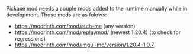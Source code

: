 Pickaxe mod needs a couple mods added to the runtime manually while in development. Those mods are as folows:

- https://modrinth.com/mod/auth-me (any version)
- https://modrinth.com/mod/replaymod/ (newest 1.20.4) (to check for regressions)
- https://modrinth.com/mod/imgui-mc/version/1.20.4-1.0.7